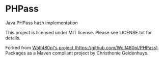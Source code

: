 PHPass
======

Java PHPass hash implementation

This project is licensed under MIT license. Please see LICENSE.txt for details.

Forked from [Wolf480pl's project (https://github.com/Wolf480pl/PHPass)](https://github.com/Wolf480pl/PHPass).	
Packages as a Maven compliant project by Christhonie Geldenhuys.
